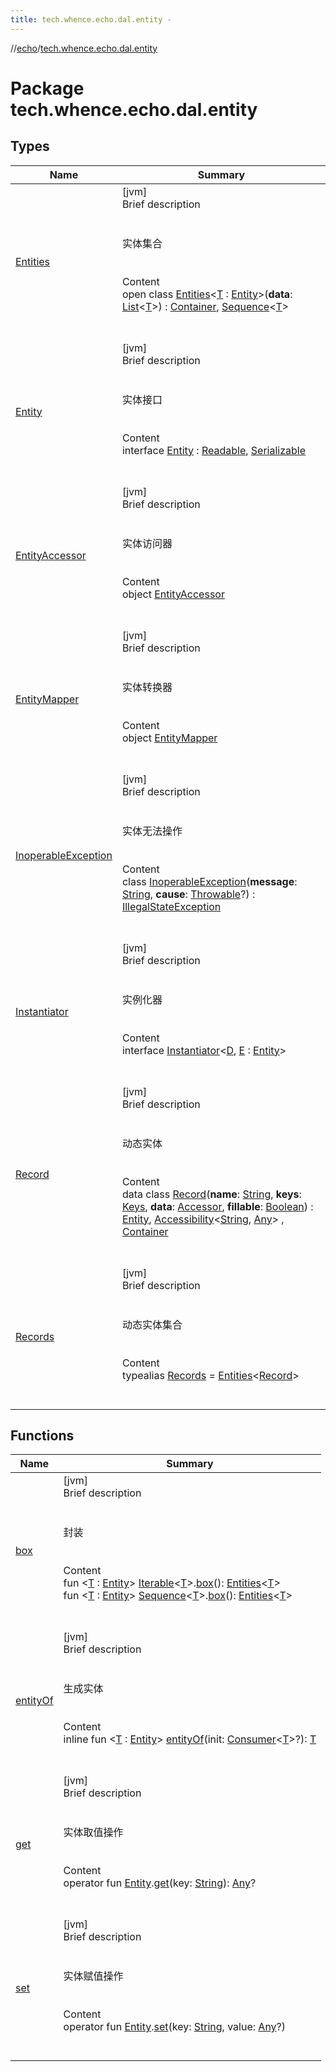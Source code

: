 ```yaml
---
title: tech.whence.echo.dal.entity -
---
```

//[echo](../index.md)/[tech.whence.echo.dal.entity](index.md)



# Package tech.whence.echo.dal.entity  


## Types  
  
|  Name|  Summary| 
|---|---|
| [Entities](-entities/index.md)| [jvm]  <br>Brief description  <br><br><br>实体集合<br><br>  <br>Content  <br>open class [Entities](-entities/index.md)<[T](-entities/index.md) : [Entity](-entity/index.md)>(**data**: [List](https://kotlinlang.org/api/latest/jvm/stdlib/kotlin.collections/-list/index.html)<[T](-entities/index.md)>) : [Container](../tech.whence.echo.container/-container/index.md), [Sequence](https://kotlinlang.org/api/latest/jvm/stdlib/kotlin.sequences/-sequence/index.html)<[T](-entities/index.md)>   <br><br><br>
| [Entity](-entity/index.md)| [jvm]  <br>Brief description  <br><br><br>实体接口<br><br>  <br>Content  <br>interface [Entity](-entity/index.md) : [Readable](../tech.whence.echo.container.accessor/-readable/index.md), [Serializable](https://docs.oracle.com/javase/8/docs/api/java/io/Serializable.html)  <br><br><br>
| [EntityAccessor](-entity-accessor/index.md)| [jvm]  <br>Brief description  <br><br><br>实体访问器<br><br>  <br>Content  <br>object [EntityAccessor](-entity-accessor/index.md)  <br><br><br>
| [EntityMapper](-entity-mapper/index.md)| [jvm]  <br>Brief description  <br><br><br>实体转换器<br><br>  <br>Content  <br>object [EntityMapper](-entity-mapper/index.md)  <br><br><br>
| [InoperableException](-inoperable-exception/index.md)| [jvm]  <br>Brief description  <br><br><br>实体无法操作<br><br>  <br>Content  <br>class [InoperableException](-inoperable-exception/index.md)(**message**: [String](https://kotlinlang.org/api/latest/jvm/stdlib/kotlin/-string/index.html), **cause**: [Throwable](https://kotlinlang.org/api/latest/jvm/stdlib/kotlin/-throwable/index.html)?) : [IllegalStateException](https://docs.oracle.com/javase/8/docs/api/java/lang/IllegalStateException.html)  <br><br><br>
| [Instantiator](-instantiator/index.md)| [jvm]  <br>Brief description  <br><br><br>实例化器<br><br>  <br>Content  <br>interface [Instantiator](-instantiator/index.md)<[D](-instantiator/index.md), [E](-instantiator/index.md) : [Entity](-entity/index.md)>  <br><br><br>
| [Record](-record/index.md)| [jvm]  <br>Brief description  <br><br><br>动态实体<br><br>  <br>Content  <br>data class [Record](-record/index.md)(**name**: [String](https://kotlinlang.org/api/latest/jvm/stdlib/kotlin/-string/index.html), **keys**: [Keys](../tech.whence.echo.dal.schema.key/-keys/index.md), **data**: [Accessor](../tech.whence.echo.container.accessor/-accessor/index.md), **fillable**: [Boolean](https://kotlinlang.org/api/latest/jvm/stdlib/kotlin/-boolean/index.html)) : [Entity](-entity/index.md), [Accessibility](../tech.whence.echo.container/-accessibility/index.md)<[String](https://kotlinlang.org/api/latest/jvm/stdlib/kotlin/-string/index.html), [Any](https://kotlinlang.org/api/latest/jvm/stdlib/kotlin/-any/index.html)> , [Container](../tech.whence.echo.container/-container/index.md)  <br><br><br>
| [Records](index.md#tech.whence.echo.dal.entity/Records///PointingToDeclaration/)| [jvm]  <br>Brief description  <br><br><br>动态实体集合<br><br>  <br>Content  <br>typealias [Records](index.md#tech.whence.echo.dal.entity/Records///PointingToDeclaration/) = [Entities](-entities/index.md)<[Record](-record/index.md)>  <br><br><br>


## Functions  
  
|  Name|  Summary| 
|---|---|
| [box](box.md)| [jvm]  <br>Brief description  <br><br><br>封装<br><br>  <br>Content  <br>fun <[T](box.md) : [Entity](-entity/index.md)> [Iterable](https://kotlinlang.org/api/latest/jvm/stdlib/kotlin.collections/-iterable/index.html)<[T](box.md)>.[box](box.md)(): [Entities](-entities/index.md)<[T](box.md)>  <br>fun <[T](box.md) : [Entity](-entity/index.md)> [Sequence](https://kotlinlang.org/api/latest/jvm/stdlib/kotlin.sequences/-sequence/index.html)<[T](box.md)>.[box](box.md)(): [Entities](-entities/index.md)<[T](box.md)>  <br><br><br>
| [entityOf](entity-of.md)| [jvm]  <br>Brief description  <br><br><br>生成实体<br><br>  <br>Content  <br>inline fun <[T](entity-of.md) : [Entity](-entity/index.md)> [entityOf](entity-of.md)(init: [Consumer](../tech.whence.echo.function/-consumer/index.md)<[T](entity-of.md)>?): [T](entity-of.md)  <br><br><br>
| [get](get.md)| [jvm]  <br>Brief description  <br><br><br>实体取值操作<br><br>  <br>Content  <br>operator fun [Entity](-entity/index.md).[get](get.md)(key: [String](https://kotlinlang.org/api/latest/jvm/stdlib/kotlin/-string/index.html)): [Any](https://kotlinlang.org/api/latest/jvm/stdlib/kotlin/-any/index.html)?  <br><br><br>
| [set](set.md)| [jvm]  <br>Brief description  <br><br><br>实体赋值操作<br><br>  <br>Content  <br>operator fun [Entity](-entity/index.md).[set](set.md)(key: [String](https://kotlinlang.org/api/latest/jvm/stdlib/kotlin/-string/index.html), value: [Any](https://kotlinlang.org/api/latest/jvm/stdlib/kotlin/-any/index.html)?)  <br><br><br>


